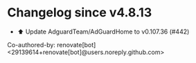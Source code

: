 # Changelog since v4.8.13
- ⬆️ Update AdguardTeam/AdGuardHome to v0.107.36 (#442)

Co-authored-by: renovate[bot] <29139614+renovate[bot]@users.noreply.github.com> 
